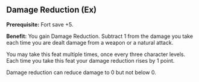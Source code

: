 Damage Reduction (Ex)
----------------

__Prerequisite:__ Fort save +5.

__Benefit:__ You gain Damage Reduction. Subtract 1 from the damage you take each time you are dealt damage from a weapon or a natural attack.

You may take this feat multiple times, once every three character levels. Each time you take this feat your damage reduction rises by 1 point.

Damage reduction can reduce damage to 0 but not below 0.
